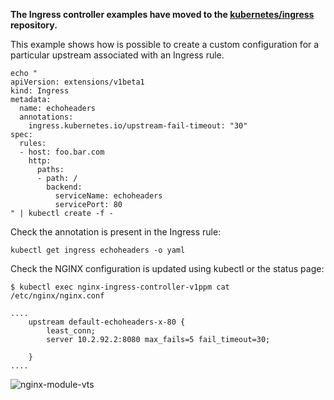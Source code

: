 **The Ingress controller examples have moved to the
[kubernetes/ingress](https://github.com/kubernetes/ingress) repository.**

This example shows how is possible to create a custom configuration for a particular upstream associated with an Ingress rule.

```
echo "
apiVersion: extensions/v1beta1
kind: Ingress
metadata:
  name: echoheaders
  annotations:
    ingress.kubernetes.io/upstream-fail-timeout: "30"
spec:
  rules:
  - host: foo.bar.com
    http:
      paths:
      - path: /
        backend:
          serviceName: echoheaders
          servicePort: 80
" | kubectl create -f -
```

Check the annotation is present in the Ingress rule:
```
kubectl get ingress echoheaders -o yaml
```

Check the NGINX configuration is updated using kubectl or the status page:

```
$ kubectl exec nginx-ingress-controller-v1ppm cat /etc/nginx/nginx.conf
```

```
....
    upstream default-echoheaders-x-80 {
        least_conn;
        server 10.2.92.2:8080 max_fails=5 fail_timeout=30;

    }
....
```


![nginx-module-vts](contrib/ingress/controllers/nginx/examples/custom-upstream-check/custom-upstream.png "screenshot with custom configuration")

